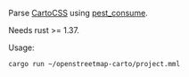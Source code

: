Parse [CartoCSS](https://github.com/mapbox/carto) using [pest_consume](https://lib.rs/crates/pest_consume).

Needs rust >= 1.37.

Usage:

    cargo run ~/openstreetmap-carto/project.mml
